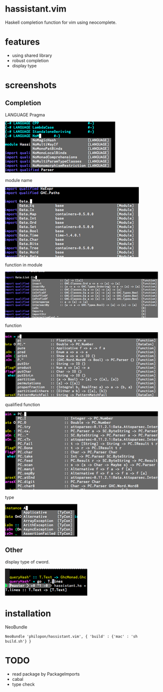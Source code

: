 hassistant.vim
==============

Haskell completion function for vim using neocomplete.

features
==============
* using shared library
* robust completion
* display type

screenshots
==============

Completion
-------------

LANGUAGE Pragma

![LANGUAGE pragma](img/LANGUAGE.png)

module name

![module name](img/module.png)

function in module

![functions in module completion](img/functions_in_module.png)

function

![function](img/function.png)

qualified function

![qualified function](img/qualified_function.png)

type

![type completion](img/type.png)

Other
-------------
display type of cword.

![display type of cword](img/cursor_type.png)


installation
==============

NeoBundle
```.vim
NeoBundle 'philopon/hassistant.vim', { 'build' : {'mac' : 'sh build.sh'} }
```

TODO
==============
* read package by PackageImports
* cabal
* type check

